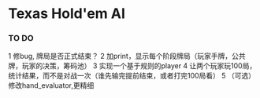 # Texas Hold'em AI
### TO DO
1 修bug, 牌局是否正式结束？
2 加print，显示每个阶段牌局（玩家手牌，公共牌，玩家的决策，筹码池）
3 实现一个基于规则的player
4 让两个玩家玩100局，统计结果，而不是对战一次（谁先输完提前结束，或者打完100局看）
5 （可选）修改hand_evaluator,更精细